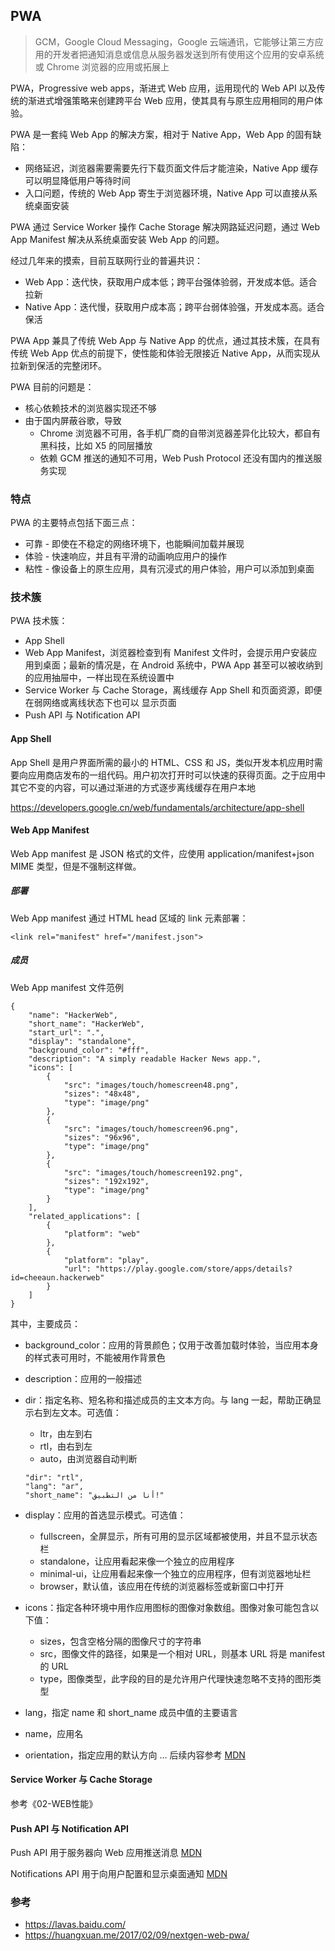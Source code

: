 ## PWA

> GCM，Google Cloud Messaging，Google 云端通讯，它能够让第三方应用的开发者把通知消息或信息从服务器发送到所有使用这个应用的安卓系统或 Chrome 浏览器的应用或拓展上

PWA，Progressive web apps，渐进式 Web 应用，运用现代的 Web API 以及传统的渐进式增强策略来创建跨平台 Web 应用，使其具有与原生应用相同的用户体验。

PWA 是一套纯 Web App 的解决方案，相对于 Native App，Web App 的固有缺陷：

* 网络延迟，浏览器需要需要先行下载页面文件后才能渲染，Native App 缓存可以明显降低用户等待时间
* 入口问题，传统的 Web App 寄生于浏览器环境，Native App 可以直接从系统桌面安装

PWA 通过 Service Worker 操作 Cache Storage 解决网路延迟问题，通过 Web App Manifest 解决从系统桌面安装 Web App 的问题。

经过几年来的摸索，目前互联网行业的普遍共识：

* Web App：迭代快，获取用户成本低；跨平台强体验弱，开发成本低。适合拉新
* Native App：迭代慢，获取用户成本高；跨平台弱体验强，开发成本高。适合保活

PWA App 兼具了传统 Web App 与 Native App 的优点，通过其技术簇，在具有传统 Web App 优点的前提下，使性能和体验无限接近 Native App，从而实现从拉新到保活的完整闭环。

PWA 目前的问题是：

* 核心依赖技术的浏览器实现还不够
* 由于国内屏蔽谷歌，导致
  * Chrome 浏览器不可用，各手机厂商的自带浏览器差异化比较大，都自有黑科技，比如 X5 的同层播放
  * 依赖 GCM 推送的通知不可用，Web Push Protocol 还没有国内的推送服务实现

### 特点

PWA 的主要特点包括下面三点：

* 可靠 - 即使在不稳定的网络环境下，也能瞬间加载并展现
* 体验 - 快速响应，并且有平滑的动画响应用户的操作
* 粘性 - 像设备上的原生应用，具有沉浸式的用户体验，用户可以添加到桌面

### 技术簇

PWA 技术簇：

* App Shell
* Web App Manifest，浏览器检查到有 Manifest 文件时，会提示用户安装应用到桌面；最新的情况是，在 Android 系统中，PWA App 甚至可以被收纳到的应用抽屉中，一样出现在系统设置中
* Service Worker 与 Cache Storage，离线缓存 App Shell 和页面资源，即便在弱网络或离线状态下也可以 显示页面
* Push API 与 Notification API

#### App Shell

App Shell 是用户界面所需的最小的 HTML、CSS 和 JS，类似开发本机应用时需要向应用商店发布的一组代码。用户初次打开时可以快速的获得页面。之于应用中其它不变的内容，可以通过渐进的方式逐步离线缓存在用户本地

https://developers.google.cn/web/fundamentals/architecture/app-shell

#### Web App Manifest

Web App manifest 是 JSON 格式的文件，应使用 application/manifest+json MIME 类型，但是不强制这样做。

##### 部署

Web App manifest 通过 HTML head 区域的 link 元素部署：

```
<link rel="manifest" href="/manifest.json">
```

##### 成员

Web App manifest 文件范例

```
{
    "name": "HackerWeb",
    "short_name": "HackerWeb",
    "start_url": ".",
    "display": "standalone",
    "background_color": "#fff",
    "description": "A simply readable Hacker News app.",
    "icons": [
        {
            "src": "images/touch/homescreen48.png",
            "sizes": "48x48",
            "type": "image/png"
        },
        {
            "src": "images/touch/homescreen96.png",
            "sizes": "96x96",
            "type": "image/png"
        },
        {
            "src": "images/touch/homescreen192.png",
            "sizes": "192x192",
            "type": "image/png"
        }
    ],
    "related_applications": [
        {
            "platform": "web"
        },
        {
            "platform": "play",
            "url": "https://play.google.com/store/apps/details?id=cheeaun.hackerweb"
        }
    ]
}
```

其中，主要成员：

* background_color：应用的背景颜色；仅用于改善加载时体验，当应用本身的样式表可用时，不能被用作背景色

* description：应用的一般描述

* dir：指定名称、短名称和描述成员的主文本方向。与 lang 一起，帮助正确显示右到左文本。可选值：

  * ltr，由左到右
  * rtl，由右到左
  * auto，由浏览器自动判断

  ```
  "dir": "rtl",
  "lang": "ar",
  "short_name": "أنا من التطبيق!"
  ```

* display：应用的首选显示模式。可选值：

  * fullscreen，全屏显示，所有可用的显示区域都被使用，并且不显示状态栏
  * standalone，让应用看起来像一个独立的应用程序
  * minimal-ui，让应用看起来像一个独立的应用程序，但有浏览器地址栏
  * browser，默认值，该应用在传统的浏览器标签或新窗口中打开

* icons：指定各种环境中用作应用图标的图像对象数组。图像对象可能包含以下值：

  * sizes，包含空格分隔的图像尺寸的字符串
  * src，图像文件的路径，如果是一个相对 URL，则基本 URL 将是 manifest 的 URL
  * type，图像类型，此字段的目的是允许用户代理快速忽略不支持的图形类型

* lang，指定 name 和 short_name 成员中值的主要语言

* name，应用名

* orientation，指定应用的默认方向 … 后续内容参考 [MDN](https://developer.mozilla.org/zh-CN/docs/Web/Manifest)

#### Service Worker 与 Cache Storage

参考《02-WEB性能》

#### Push API 与 Notification API

Push API 用于服务器向 Web 应用推送消息 [MDN](https://developer.mozilla.org/zh-CN/docs/Web/API/Push_API)

Notifications API 用于向用户配置和显示桌面通知 [MDN](https://developer.mozilla.org/zh-CN/docs/Web/API/notification)



### 参考

* https://lavas.baidu.com/
* https://huangxuan.me/2017/02/09/nextgen-web-pwa/






